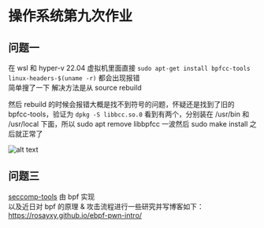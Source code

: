 # 操作系统第九次作业

## 问题一
在 wsl 和 hyper-v 22.04 虚拟机里面直接 `sudo apt-get install bpfcc-tools linux-headers-$(uname -r)` 都会出现报错   
简单搜了一下 解决方法是从 source rebuild   

然后 rebuild 的时候会报错大概是找不到符号的问题，怀疑还是找到了旧的 bpfcc-tools，验证为 `dpkg -S libbcc.so.0` 看到有两个，分别装在 /usr/bin 和 /usr/local 下面，所以 sudo apt remove libbpfcc 一波然后 sudo make install 之后就正常了    

![alt text](image-5.png)

## 问题三
[seccomp-tools](https://github.com/david942j/seccomp-tools) 由 bpf 实现    
以及近日对 bpf 的原理 & 攻击流程进行一些研究并写博客如下：   
https://rosayxy.github.io/ebpf-pwn-intro/    
